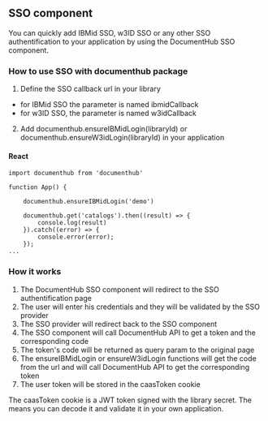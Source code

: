 ## SSO component

You can quickly add IBMid SSO, w3ID SSO or any other SSO authentification to your application by using the DocumentHub SSO component.


### How to use SSO with documenthub package

1. Define the SSO callback url in your library
  - for IBMid SSO the parameter is named ibmidCallback
  - for w3ID SSO, the parameter is named w3idCallback
2. Add documenthub.ensureIBMidLogin(libraryId) or documenthub.ensureW3idLogin(libraryId) in your application


#### React

```
import documenthub from 'documenthub'

function App() {
	
	documenthub.ensureIBMidLogin('demo')
	
	documenthub.get('catalogs').then((result) => {
		console.log(result)
	}).catch((error) => {
		console.error(error);
	});
...
```


### How it works

1. The DocumentHub SSO component will redirect to the SSO authentification page
2. The user will enter his credentials and they will be validated by the SSO provider
3. The SSO provider will redirect back to the SSO component
4. The SSO component will call DocumentHub API to get a token and the corresponding code 
5. The token's code will be returned as query param to the original page
6. The ensureIBMidLogin or ensureW3idLogin functions will get the code from the url and will call DocumentHub API to get the corresponding token
7. The user token will be stored in the caasToken cookie

The caasToken cookie is a JWT token signed with the library secret. The means you can decode it and validate it in your own application.
